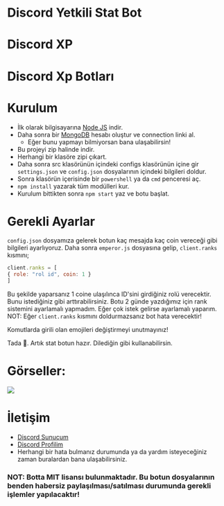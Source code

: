 # Discord Yetkili Stat Bot
# Discord XP
# Discord Xp Botları

# Kurulum
* İlk olarak bilgisayarına [Node JS](https://nodejs.org/en/) indir.
* Daha sonra bir [MongoDB](http://mongodb.com) hesabı oluştur ve connection linki al.
  * Eğer bunu yapmayı bilmiyorsan bana ulaşabilirsin!
* Bu projeyi zip halinde indir.
* Herhangi bir klasöre zipi çıkart.
* Daha sonra src klasörünün içindeki configs klasörünün içine gir `settings.json` ve `config.json` dosyalarının içindeki bilgileri doldur.
* Sonra klasörün içerisinde bir `powershell` ya da `cmd` penceresi aç.
* ```npm install``` yazarak tüm modülleri kur.
* Kurulum bittikten sonra ```npm start``` yaz ve botu başlat.

# Gerekli Ayarlar
`config.json` dosyamıza gelerek botun kaç mesajda kaç coin vereceği gibi bilgileri ayarlıyoruz.
Daha sonra `emperor.js` dosyasına gelip, `client.ranks` kısmını;
```js
client.ranks = [
{ role: "rol id", coin: 1 }
]
```
Bu şekilde yaparsanız 1 coine ulaşılınca ID'sini girdiğiniz rolü verecektir.
Bunu istediğiniz gibi arttırabilirsiniz.
Botu 2 günde yazdığımız için rank sistemini ayarlamalı yapmadım. Eğer çok istek gelirse ayarlamalı yaparım.
NOT: Eğer `client.ranks` kısmını doldurmazsanız bot hata verecektir!

Komutlarda girili olan emojileri değiştirmeyi unutmayınız!

Tada 🎉. Artık stat botun hazır. Dilediğin gibi kullanabilirsin.

# Görseller:
 <img src="https://media.discordapp.net/attachments/808365655564222515/819223064545460235/unknown.png">

# İletişim
* [Discord Sunucum](https://discord.gg/ZrnaFdN3RA)
* [Discord Profilim](https://discord.com/users/752513181360062574)
* Herhangi bir hata bulmanız durumunda ya da yardım isteyeceğiniz zaman buralardan bana ulaşabilirsiniz.

### NOT: Botta MIT lisansı bulunmaktadır. Bu botun dosyalarının benden habersiz paylaşılması/satılması durumunda gerekli işlemler yapılacaktır!

